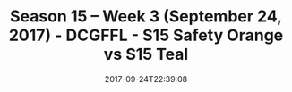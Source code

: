 ---
title: Season 15 – Week 3 (September 24, 2017) - DCGFFL - S15 Safety Orange vs S15
  Teal
teams-score:
- team: _teams/s15-safety-orange.md
  score: 42
- team: _teams/s15-teal.md
  score: 28
mvp: Cameron Burrell, Patrick McIntyre
game-ball: Patrick Tighe, Stephen Tackney
season: 15
week: 3
date: '2017-09-24T22:39:08'
pageid: season-15-week-3-september-24-2017-5695-vs-5698
---